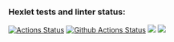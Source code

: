 ### Hexlet tests and linter status:
[![Actions Status](https://github.com/CyberWarrior91/python-project-83/workflows/hexlet-check/badge.svg)](https://github.com/CyberWarrior91/python-project-83/actions)
[![Github Actions Status](https://github.com/hexlet-boilerplates/python-package/workflows/Python%20CI/badge.svg)](https://github.com/hexlet-boilerplates/python-package/actions)
<a href="https://codeclimate.com/github/CyberWarrior91/python-project-83/maintainability"><img src="https://api.codeclimate.com/v1/badges/f68ae08f4417ed9b5230/maintainability" /></a>
<a href="https://codeclimate.com/github/CyberWarrior91/python-project-83/test_coverage"><img src="https://api.codeclimate.com/v1/badges/f68ae08f4417ed9b5230/test_coverage" /></a>
